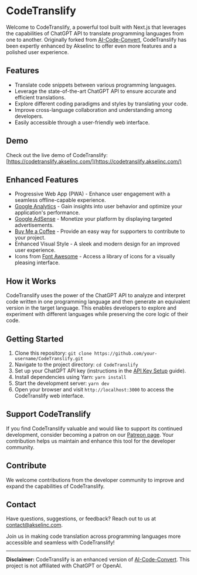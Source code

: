 # CodeTranslify

Welcome to CodeTranslify, a powerful tool built with Next.js that leverages the capabilities of ChatGPT API to translate programming languages from one to another. Originally forked from [AI-Code-Convert](https://github.com/JustAIGithub/AI-Code-Convert), CodeTranslify has been expertly enhanced by Akselinc to offer even more features and a polished user experience.

## Features

- Translate code snippets between various programming languages.
- Leverage the state-of-the-art ChatGPT API to ensure accurate and efficient translations.
- Explore different coding paradigms and styles by translating your code.
- Improve cross-language collaboration and understanding among developers.
- Easily accessible through a user-friendly web interface.

## Demo

Check out the live demo of CodeTranslify: [https://codetranslify.akselinc.com/](https://codetranslify.akselinc.com/)

## Enhanced Features

- Progressive Web App (PWA) - Enhance user engagement with a seamless offline-capable experience.
- [Google Analytics](https://analytics.google.com/) - Gain insights into user behavior and optimize your application's performance.
- [Google AdSense](https://www.google.com/adsense/) - Monetize your platform by displaying targeted advertisements.
- [Buy Me a Coffee](https://www.buymeacoffee.com/) - Provide an easy way for supporters to contribute to your project.
- Enhanced Visual Style - A sleek and modern design for an improved user experience.
- Icons from [Font Awesome](https://fontawesome.com/) - Access a library of icons for a visually pleasing interface.

## How it Works

CodeTranslify uses the power of the ChatGPT API to analyze and interpret code written in one programming language and then generate an equivalent version in the target language. This enables developers to explore and experiment with different languages while preserving the core logic of their code.

## Getting Started

1. Clone this repository: `git clone https://github.com/your-username/CodeTranslify.git`
2. Navigate to the project directory: `cd CodeTranslify`
3. Set up your ChatGPT API key (instructions in the [API Key Setup](API_KEY_SETUP.md) guide).
4. Install dependencies using Yarn: `yarn install`
5. Start the development server: `yarn dev`
6. Open your browser and visit `http://localhost:3000` to access the CodeTranslify web interface.

## Support CodeTranslify

If you find CodeTranslify valuable and would like to support its continued development, consider becoming a patron on our [Patreon page](https://www.patreon.com/akselinc). Your contribution helps us maintain and enhance this tool for the developer community.

## Contribute

We welcome contributions from the developer community to improve and expand the capabilities of CodeTranslify.

## Contact

Have questions, suggestions, or feedback? Reach out to us at [contact@akselinc.com](mailto:contact@akselinc.com).

Join us in making code translation across programming languages more accessible and seamless with CodeTranslify!

---

**Disclaimer:** CodeTranslify is an enhanced version of [AI-Code-Convert](https://github.com/JustAIGithub/AI-Code-Convert). This project is not affiliated with ChatGPT or OpenAI.
